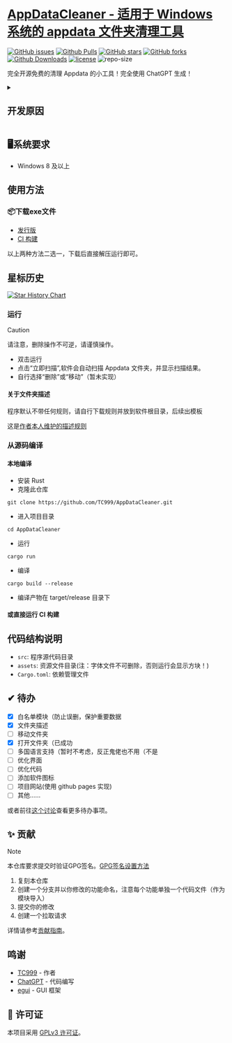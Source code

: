 # [AppDataCleaner - 适用于 Windows 系统的 appdata 文件夹清理工具][repo-url]

 [![GitHub issues][issues-image]][issues-url]
 [![Github Pulls][pulls-image]][pulls-url]
 [![GitHub stars][stars-image]][stars-url]
 [![GitHub forks][forks-image]][forks-url]
 [![Github Downloads][download-image]][download-url]
 [![license][license-image]][license-url]
 ![repo-size][repo-size-image]
 <!--[![hits][hits-image]][hits-url]-->

完全开源免费的清理 Appdata 的小工具！完全使用 ChatGPT 生成！

<details>
<summary><h2>开发原因</h2></summary>
<p>Windows系统安装的软件卸载时，即使使用专业卸载工具卸载后，appdata 中的文件仍旧不会删除，故开发此软件清理。</p>
<p>本工具使用 Rust 编写，使用 ChatGPT 生成，并使用 egui 构建 GUI。</p>
<p>本工具完全开源免费，欢迎各位大佬贡献代码。</p>
</details>

## 🖥系统要求
- Windows 8 及以上

## 使用方法

### 📦下载exe文件
- [发行版](https://github.com/TC999/AppDataCleaner/releases/latest)
- [CI 构建](https://github.com/TC999/AppDataCleaner/actions/workflows/ci.yml)

以上两种方法二选一，下载后直接解压运行即可。

## 星标历史

<a href="https://star-history.com/#TC999/AppDataCleaner&Date">
 <picture>
   <source media="(prefers-color-scheme: dark)" srcset="https://api.star-history.com/svg?repos=TC999/AppDataCleaner&type=Date&theme=dark" />
   <source media="(prefers-color-scheme: light)" srcset="https://api.star-history.com/svg?repos=TC999/AppDataCleaner&type=Date" />
   <img alt="Star History Chart" src="https://api.star-history.com/svg?repos=TC999/AppDataCleaner&type=Date" />
 </picture>
</a>

### 运行
> [!caution]
> 
> 请注意，删除操作不可逆，请谨慎操作。
- 双击运行
- 点击“立即扫描”,软件会自动扫描 Appdata 文件夹，并显示扫描结果。
- 自行选择“删除”或“移动”（暂未实现）
#### 关于文件夹描述
程序默认不带任何规则，请自行下载规则并放到软件根目录，后续出模板

这是[作者本人维护的描述规则](https://github.com/TC999/TC999-subscription)

### 从源码编译
#### 本地编译
- 安装 Rust
- 克隆此仓库
```
git clone https://github.com/TC999/AppDataCleaner.git
```
- 进入项目目录
```
cd AppDataCleaner
```
- 运行
```
cargo run
```
- 编译
```
cargo build --release
```
- 编译产物在 target/release 目录下
#### 或直接运行 CI 构建

## 代码结构说明
- `src`: 程序源代码目录
- `assets`: 资源文件目录(注：字体文件不可删除，否则运行会显示方块！)
- `Cargo.toml`: 依赖管理文件

## ✔ 待办
- [x] 白名单模块（防止误删，保护重要数据
- [x] 文件夹描述
- [ ] 移动文件夹
- [x] 打开文件夹（已成功
- [ ] 多国语言支持（暂时不考虑，反正鬼佬也不用（不是
- [ ] 优化界面
- [ ] 优化代码
- [ ] 添加软件图标
- [ ] 项目网站(使用 github pages 实现)
- [ ] 其他……

或者前往[这个讨论](https://github.com/TC999/AppDataCleaner/discussions/7)查看更多待办事项。
## ✨ 贡献
> [!note]
>
> 本仓库要求提交时验证GPG签名。[GPG签名设置方法][github-doc-gpg-url]

1. 复刻本仓库
2. 创建一个分支并以你修改的功能命名，注意每个功能单独一个代码文件（作为模块导入）
3. 提交你的修改
4. 创建一个拉取请求

详情请参考[贡献指南](CONTRIBUTING.md)。
## 鸣谢
- [TC999](https://github.com/TC999) - 作者
- [ChatGPT](https://chatgpt.com/) - 代码编写
- [egui](https://github.com/emilk/egui) - GUI 框架
## 📝 许可证
本项目采用 [GPLv3 许可证](LICENSE)。

<!-- 链接开始 -->
[issues-url]: https://github.com/TC999/AppDataCleaner/issues "议题"
[issues-image]: https://img.shields.io/github/issues/TC999/AppDataCleaner?style=flat-square&logo=github&label=议题

[pulls-url]: https://github.com/TC999/AppDataCleaner/pulls "拉取请求"
[pulls-image]: https://img.shields.io/github/issues-pr-raw/TC999/AppDataCleaner?style=flat&logo=github&%3Fcolor%3Dgreen&label=%E6%8B%89%E5%8F%96%E8%AF%B7%E6%B1%82

[stars-url]: https://github.com/TC999/AppDataCleaner/stargazers "星标"
[stars-image]: https://img.shields.io/github/stars/TC999/AppDataCleaner?style=flat-square&logo=github&label=星标

[forks-url]: https://github.com/TC999/AppDataCleaner/fork "复刻"
[forks-image]: https://img.shields.io/github/forks/TC999/AppDataCleaner?style=flat-square&logo=github&label=复刻

[discussions-url]: https://github.com/TC999/AppDataCleaner/discussions "讨论"

[hits-url]: https://hits.dwyl.com/ "访问量"
[hits-image]: https://custom-icon-badges.demolab.com/endpoint?url=https%3A%2F%2Fhits.dwyl.com%2FTC999%2FAppDataCleaner.json%3Fcolor%3Dgreen&label=%E8%AE%BF%E9%97%AE%E9%87%8F&logo=graph 

[repo-url]: https://github.com/TC999/AppDataCleaner "仓库地址"

[repo-size-image]:https://img.shields.io/github/repo-size/TC999/AppDataCleaner?style=flat-square&label=%E4%BB%93%E5%BA%93%E5%A4%A7%E5%B0%8F


[download-url]: https://github.com/TC999/AppDataCleaner/releases/latest "下载"
[download-image]: https://img.shields.io/github/downloads/TC999/AppDataCleaner/total?style=flat-square&logo=github&label=%E6%80%BB%E4%B8%8B%E8%BD%BD%E6%95%B0 "总下载数"

[license-url]: https://github.com/TC999/AppDataCleaner/blob/master/LICENSE "许可证"
[license-image]: https://custom-icon-badges.demolab.com/github/license/TC999/AppDataCleaner?style=flat&logo=law&label=%E8%AE%B8%E5%8F%AF%E8%AF%81

[github-doc-gpg-url]: https://docs.github.com/zh/authentication/managing-commit-signature-verification/generating-a-new-gpg-key "GPG签名"
